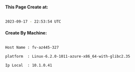 
   
#### This Page Create at:

```bash

2023-09-17 - 22:53:54 UTC

```

#### Create By Machine:

```bash

Host Name : fv-az445-327

platform  : Linux-6.2.0-1011-azure-x86_64-with-glibc2.35

Ip Local  : 10.1.0.41

```

